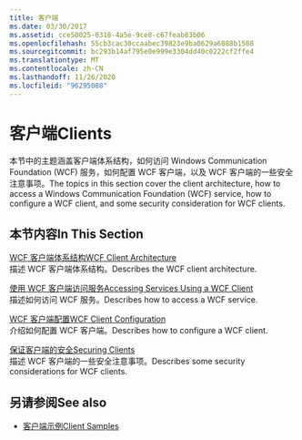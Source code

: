 ```yaml
---
title: 客户端
ms.date: 03/30/2017
ms.assetid: cce50025-0318-4a5e-9ce8-c67feab83b06
ms.openlocfilehash: 55cb3cac30ccaabec39823e9ba0629a6088b1508
ms.sourcegitcommit: bc293b14af795e0e999e3304dd40c0222cf2ffe4
ms.translationtype: MT
ms.contentlocale: zh-CN
ms.lasthandoff: 11/26/2020
ms.locfileid: "96295088"
---
```

# <a name="clients"></a><span data-ttu-id="48680-102">客户端</span><span class="sxs-lookup"><span data-stu-id="48680-102">Clients</span></span>

<span data-ttu-id="48680-103">本节中的主题涵盖客户端体系结构，如何访问 Windows Communication Foundation (WCF) 服务，如何配置 WCF 客户端，以及 WCF 客户端的一些安全注意事项。</span><span class="sxs-lookup"><span data-stu-id="48680-103">The topics in this section cover the client architecture, how to access a Windows Communication Foundation (WCF) service, how to configure a WCF client, and some security consideration for WCF clients.</span></span>  
  
## <a name="in-this-section"></a><span data-ttu-id="48680-104">本节内容</span><span class="sxs-lookup"><span data-stu-id="48680-104">In This Section</span></span>  

 [<span data-ttu-id="48680-105">WCF 客户端体系结构</span><span class="sxs-lookup"><span data-stu-id="48680-105">WCF Client Architecture</span></span>](client-architecture.md)  
 <span data-ttu-id="48680-106">描述 WCF 客户端体系结构。</span><span class="sxs-lookup"><span data-stu-id="48680-106">Describes the WCF client architecture.</span></span>  
  
 [<span data-ttu-id="48680-107">使用 WCF 客户端访问服务</span><span class="sxs-lookup"><span data-stu-id="48680-107">Accessing Services Using a WCF Client</span></span>](accessing-services-using-a-client.md)  
 <span data-ttu-id="48680-108">描述如何访问 WCF 服务。</span><span class="sxs-lookup"><span data-stu-id="48680-108">Describes how to access a WCF service.</span></span>  
  
 [<span data-ttu-id="48680-109">WCF 客户端配置</span><span class="sxs-lookup"><span data-stu-id="48680-109">WCF Client Configuration</span></span>](client-configuration.md)  
 <span data-ttu-id="48680-110">介绍如何配置 WCF 客户端。</span><span class="sxs-lookup"><span data-stu-id="48680-110">Describes how to configure a WCF client.</span></span>  
  
 [<span data-ttu-id="48680-111">保证客户端的安全</span><span class="sxs-lookup"><span data-stu-id="48680-111">Securing Clients</span></span>](../securing-clients.md)  
 <span data-ttu-id="48680-112">描述 WCF 客户端的一些安全注意事项。</span><span class="sxs-lookup"><span data-stu-id="48680-112">Describes some security considerations for WCF clients.</span></span>  
  
## <a name="see-also"></a><span data-ttu-id="48680-113">另请参阅</span><span class="sxs-lookup"><span data-stu-id="48680-113">See also</span></span>

- [<span data-ttu-id="48680-114">客户端示例</span><span class="sxs-lookup"><span data-stu-id="48680-114">Client Samples</span></span>](../samples/client.md)
